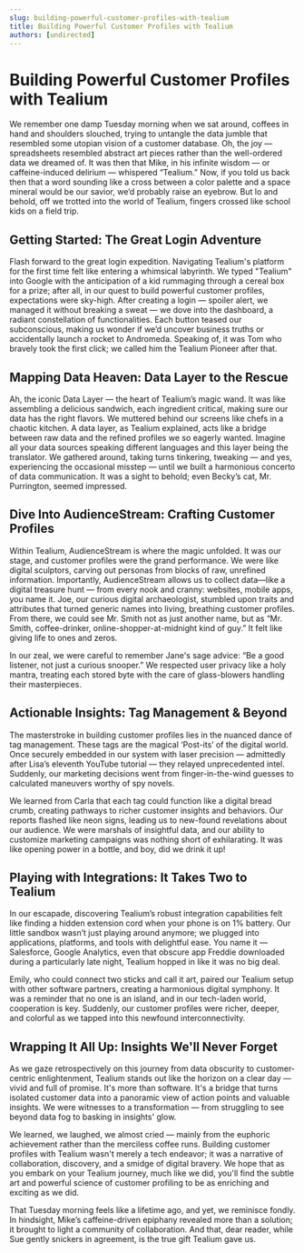 ```yaml
---
slug: building-powerful-customer-profiles-with-tealium
title: Building Powerful Customer Profiles with Tealium
authors: [undirected]
---
```



# Building Powerful Customer Profiles with Tealium

We remember one damp Tuesday morning when we sat around, coffees in hand and shoulders slouched, trying to untangle the data jumble that resembled some utopian vision of a customer database. Oh, the joy — spreadsheets resembled abstract art pieces rather than the well-ordered data we dreamed of. It was then that Mike, in his infinite wisdom — or caffeine-induced delirium — whispered “Tealium.” Now, if you told us back then that a word sounding like a cross between a color palette and a space mineral would be our savior, we’d probably raise an eyebrow. But lo and behold, off we trotted into the world of Tealium, fingers crossed like school kids on a field trip.

## Getting Started: The Great Login Adventure

Flash forward to the great login expedition. Navigating Tealium's platform for the first time felt like entering a whimsical labyrinth. We typed "Tealium" into Google with the anticipation of a kid rummaging through a cereal box for a prize; after all, in our quest to build powerful customer profiles, expectations were sky-high. After creating a login — spoiler alert, we managed it without breaking a sweat — we dove into the dashboard, a radiant constellation of functionalities. Each button teased our subconscious, making us wonder if we’d uncover business truths or accidentally launch a rocket to Andromeda. Speaking of, it was Tom who bravely took the first click; we called him the Tealium Pioneer after that.

## Mapping Data Heaven: Data Layer to the Rescue

Ah, the iconic Data Layer — the heart of Tealium’s magic wand. It was like assembling a delicious sandwich, each ingredient critical, making sure our data has the right flavors. We muttered behind our screens like chefs in a chaotic kitchen. A data layer, as Tealium explained, acts like a bridge between raw data and the refined profiles we so eagerly wanted. Imagine all your data sources speaking different languages and this layer being the translator. We gathered around, taking turns tinkering, tweaking — and yes, experiencing the occasional misstep — until we built a harmonious concerto of data communication. It was a sight to behold; even Becky’s cat, Mr. Purrington, seemed impressed.

## Dive Into AudienceStream: Crafting Customer Profiles

Within Tealium, AudienceStream is where the magic unfolded. It was our stage, and customer profiles were the grand performance. We were like digital sculptors, carving out personas from blocks of raw, unrefined information. Importantly, AudienceStream allows us to collect data—like a digital treasure hunt — from every nook and cranny: websites, mobile apps, you name it. Joe, our curious digital archaeologist, stumbled upon traits and attributes that turned generic names into living, breathing customer profiles. From there, we could see Mr. Smith not as just another name, but as “Mr. Smith, coffee-drinker, online-shopper-at-midnight kind of guy.” It felt like giving life to ones and zeros.

In our zeal, we were careful to remember Jane's sage advice: “Be a good listener, not just a curious snooper.” We respected user privacy like a holy mantra, treating each stored byte with the care of glass-blowers handling their masterpieces.

## Actionable Insights: Tag Management & Beyond

The masterstroke in building customer profiles lies in the nuanced dance of tag management. These tags are the magical ‘Post-its’ of the digital world. Once securely embedded in our system with laser precision — admittedly after Lisa’s eleventh YouTube tutorial — they relayed unprecedented intel. Suddenly, our marketing decisions went from finger-in-the-wind guesses to calculated maneuvers worthy of spy novels.

We learned from Carla that each tag could function like a digital bread crumb, creating pathways to richer customer insights and behaviors. Our reports flashed like neon signs, leading us to new-found revelations about our audience. We were marshals of insightful data, and our ability to customize marketing campaigns was nothing short of exhilarating. It was like opening power in a bottle, and boy, did we drink it up!

## Playing with Integrations: It Takes Two to Tealium

In our escapade, discovering Tealium’s robust integration capabilities felt like finding a hidden extension cord when your phone is on 1% battery. Our little sandbox wasn’t just playing around anymore; we plugged into applications, platforms, and tools with delightful ease. You name it — Salesforce, Google Analytics, even that obscure app Freddie downloaded during a particularly late night, Tealium hopped in like it was no big deal.

Emily, who could connect two sticks and call it art, paired our Tealium setup with other software partners, creating a harmonious digital symphony. It was a reminder that no one is an island, and in our tech-laden world, cooperation is key. Suddenly, our customer profiles were richer, deeper, and colorful as we tapped into this newfound interconnectivity.

## Wrapping It All Up: Insights We'll Never Forget

As we gaze retrospectively on this journey from data obscurity to customer-centric enlightenment, Tealium stands out like the horizon on a clear day — vivid and full of promise. It's more than software. It's a bridge that turns isolated customer data into a panoramic view of action points and valuable insights. We were witnesses to a transformation — from struggling to see beyond data fog to basking in insights' glow.

We learned, we laughed, we almost cried — mainly from the euphoric achievement rather than the merciless coffee runs. Building customer profiles with Tealium wasn't merely a tech endeavor; it was a narrative of collaboration, discovery, and a smidge of digital bravery. We hope that as you embark on your Tealium journey, much like we did, you'll find the subtle art and powerful science of customer profiling to be as enriching and exciting as we did.

That Tuesday morning feels like a lifetime ago, and yet, we reminisce fondly. In hindsight, Mike’s caffeine-driven epiphany revealed more than a solution; it brought to light a community of collaboration. And that, dear reader, while Sue gently snickers in agreement, is the true gift Tealium gave us.